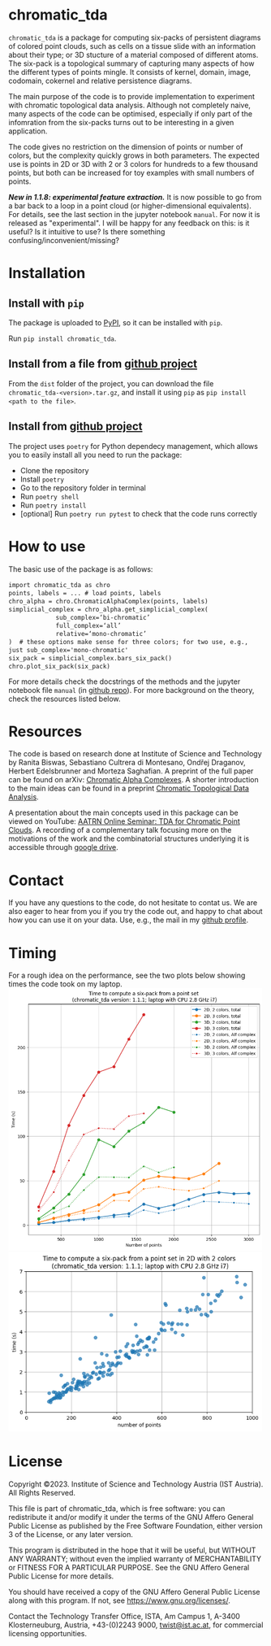 # chromatic_tda

`chromatic_tda` is a package for computing six-packs of persistent diagrams of colored point clouds, such as cells on a tissue slide with an information about their type; or 3D stucture of a material composed of different atoms. The six-pack is a topological summary of capturing many aspects of how the different types of points mingle. It consists of kernel, domain, image, codomain, cokernel and relative persistence diagrams.

The main purpose of the code is to provide implementation to experiment with chromatic topological data analysis. Although not completely naive, many aspects of the code can be optimised, especially if only part of the infomration from the six-packs turns out to be interesting in a given application.

The code gives no restriction on the dimension of points or number of colors, but the complexity quickly grows in both parameters. The expected use is points in 2D or 3D with 2 or 3 colors for hundreds to a few thousand points, but both can be increased for toy examples with small numbers of points.

***New in 1.1.8: experimental feature extraction.*** It is now possible to go from a bar back to a loop in a point cloud (or higher-dimensional equivalents). For details, see the last section in the jupyter notebook `manual`. For now it is released as "experimental". I will be happy for any feedback on this: is it useful? Is it intuitive to use? Is there something confusing/inconvenient/missing? 

# Installation

## Install with `pip`

The package is uploaded to [PyPI](https://pypi.org/project/chromatic-tda/), so it can be installed with `pip`.

Run `pip install chromatic_tda`.

## Install from a file from [github project](https://github.com/OnDraganov/chromatic-tda)

From the `dist` folder of the project, you can download the file `chromatic_tda-<version>.tar.gz`, and install it using `pip` as `pip install <path to the file>`.

## Install from [github project](https://github.com/OnDraganov/chromatic-tda)

The project uses `poetry` for Python dependecy management, which allows you to easily install all you need to run the package:

- Clone the repository
- Install `poetry`
- Go to the repository folder in terminal
- Run `poetry shell`
- Run `poetry install`
- [optional] Run `poetry run pytest` to check that the code runs correctly

# How to use

The basic use of the package is as follows:
```
import chromatic_tda as chro
points, labels = ... # load points, labels
chro_alpha = chro.ChromaticAlphaComplex(points, labels) simplicial_complex = chro_alpha.get_simplicial_complex(
             sub_complex=‘bi-chromatic’
             full_complex=‘all’
             relative=‘mono-chromatic’
)  # these options make sense for three colors; for two use, e.g., just sub_complex='mono-chromatic'
six_pack = simplicial_complex.bars_six_pack()
chro.plot_six_pack(six_pack)
```

For more details check the docstrings of the methods and the jupyter notebook file `manual` (in [github repo](https://github.com/OnDraganov/chromatic-tda)). For more background on the theory, check the resources listed below.


# Resources

The code is based on research done at Institute of Science and Technology by Ranita Biswas, Sebastiano Cultrera di Montesano, Ondřej Draganov, Herbert Edelsbrunner and Morteza Saghafian. A preprint of the full paper can be found on arXiv: [Chromatic Alpha Complexes](https://arxiv.org/abs/2212.03128). A shorter introduction to the main ideas can be found in a preprint [Chromatic Topological Data Analysis](https://arxiv.org/abs/2406.04102).

A presentation about the main concepts used in this package can be viewed on YouTube: [AATRN Online Seminar: TDA for Chromatic Point Clouds](https://youtu.be/HIqiF00yKaw). A recording of a complementary talk focusing more on the motivations of the work and the combinatorial structures underlying it is accessible through [google drive](https://drive.google.com/file/d/1RBiGlgY4mlRL59eAVmMLrgBCZYN97QnZ/view).

# Contact

If you have any questions to the code, do not hesitate to contat us. We are also eager to hear from you if you try the code out, and happy to chat about how you can use it on your data. Use, e.g., the mail in my [github profile](https://github.com/OnDraganov).

# Timing

For a rough idea on the performance, see the two plots below showing times the code took on my laptop.
<img src="img/timing_1.1.1.png" width="500px">
<img src="img/timing_2d_2c_200exp.png" width="500px">
# License

Copyright ©2023. Institute of Science and Technology Austria (IST Austria). All Rights Reserved.  

This file is part of chromatic_tda, which is free software: you can redistribute it and/or modify it under the terms of the GNU Affero General Public License as published by the Free Software Foundation, either version 3 of the License, or any later version.
 
This program is distributed in the hope that it will be useful, but WITHOUT ANY WARRANTY; without even the implied warranty of MERCHANTABILITY or FITNESS FOR A PARTICULAR PURPOSE. See the GNU Affero General Public License for more details.
 
You should have received a copy of the GNU Affero General Public License along with this program. If not, see <https://www.gnu.org/licenses/>.
 
Contact the Technology Transfer Office, ISTA, Am Campus 1, A-3400 Klosterneuburg, Austria, +43-(0)2243 9000, twist@ist.ac.at, for commercial licensing opportunities.
